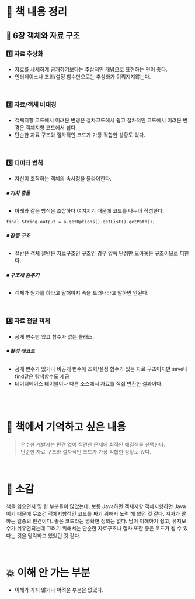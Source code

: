 
# 📖 책 내용 정리 

## 🔶 6장 객체와 자료 구조 

### 1️⃣ 자료 추상화  
- 자료를 세세하게 공개하기보다는 추상적인 개념으로 표현하는 편이 좋다.
- 인터페이스나 조회/설정 함수만으로는 추상화가 이뤄지지않는다.

<br>

### 2️⃣ 자료/객체 비대칭 
- 객체지향 코드에서 어려운 변경은 절차코드에서 쉽고 절차적인 코드에서 어려운 변경은 객체지향 코드에서 쉽다.
- 단순한 자료 구조와 절차적인 코드가 가장 적합한 상황도 있다.


<br>

### 3️⃣ 디미터 법칙   
- 자신이 조작하는 객체의 속사정을 몰라야한다.

##### ◾ 기차 충돌 
- 아래와 같은 방식은 조잡하다 여겨지기 때문에 코드를 나누어 작성한다.
```
final String output = a.getOptions().getList().getPath();
```

##### ◾ 잡종 구조  
- 절반은 객체 절반은 자료구조인 구조인 경우 양쪽 단점만 모아놓은 구조이므로 피한다.


##### ◾ 구조체 감추기 
- 객체가 뭔가를 하라고 말해야지 속을 드러내라고 말하면 안된다.

<br>

### 4️⃣ 자료 전달 객체 
- 공개 변수만 있고 함수가 없는 클래스.

##### ◾ 활성 레코드 
- 공개 변수가 있거나 비공개 변수에 조회/설정 함수가 있는 자료 구조이지만 save나 find같은 탐색함수도 제공
- 데이터베이스 테이블이나 다른 소스에서 자료를 직접 변환한 결과이다.

<br>
<br>


# 💌 책에서 기억하고 싶은 내용

> 우수한 개발자는 편견 없이 직면한 문제에 최적인 해결책을 선택한다. <br>
> 단순한 자료 구조와 절차적인 코드가 가장 적합한 상황도 있다.


<br>

# 💬 소감
책을 읽으면서 띵 한 부분들이 많았는데,
보통 Java하면 객체지향 객체지향하면 Java이기 때문에 무조건 객체지향적인 코드를 짜기 위해서 노력 해 왔던 것 같다.
저자가 말하는 일종의 편견이다.
좋은 코드라는 명확한 정의는 없다. 남이 이해하기 쉽고, 유지보수가 쉬우면되는데 그러기 위해서는 단순한 자료구조나 절차 또한 좋은 코드가 될 수 있다는 것을 망각하고 있었던 것 같다.

<br>

# 💥 이해 안 가는 부분
- 이해가 가지 않거나 어려운 부분은 없었다. 
